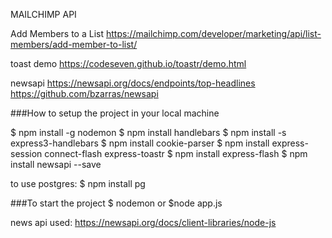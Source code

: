 MAILCHIMP API

Add Members to a List
https://mailchimp.com/developer/marketing/api/list-members/add-member-to-list/

toast demo
https://codeseven.github.io/toastr/demo.html

newsapi
https://newsapi.org/docs/endpoints/top-headlines
https://github.com/bzarras/newsapi




###How to setup the project in your local machine

$ npm install -g nodemon
$ npm install handlebars
$ npm install -s express3-handlebars
$ npm install cookie-parser
$ npm install express-session connect-flash express-toastr
$ npm install express-flash
$ npm install newsapi --save

to use postgres:
$ npm install pg 


###To start the project
$ nodemon
or
$node app.js



news api used:
https://newsapi.org/docs/client-libraries/node-js